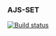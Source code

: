 ### AJS-SET

[![Build status](https://ci.appveyor.com/api/projects/status/2p9c9n0imbr24mhg?svg=true)](https://ci.appveyor.com/project/theart84/ajs-set)